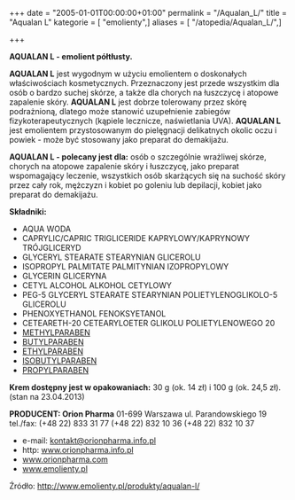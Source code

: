 +++
date = "2005-01-01T00:00:00+01:00"
permalink = "/Aqualan_L/"
title = "Aqualan L"
kategorie = [ "emolienty",]
aliases = [ "/atopedia/Aqualan_L/",]

+++

**AQUALAN L - emolient półtłusty.**

**AQUALAN L** jest wygodnym w użyciu emolientem o doskonałych właściwościach kosmetycznych. Przeznaczony jest przede wszystkim dla osób o bardzo suchej skórze, a także dla chorych na łuszczycę i atopowe zapalenie skóry. **AQUALAN L** jest dobrze tolerowany przez skórę podrażnioną, dlatego może stanowić uzupełnienie zabiegów fizykoterapeutycznych (kąpiele lecznicze, naświetlania UVA). **AQUALAN L** jest emolientem przystosowanym do pielęgnacji delikatnych okolic oczu i powiek - może być stosowany jako preparat do demakijażu.

**AQUALAN L - polecany jest dla:** osób o szczególnie wrażliwej skórze, chorych na atopowe zapalenie skóry i łuszczycę, jako preparat wspomagający leczenie, wszystkich osób skarżących się na suchość skóry przez cały rok, mężczyzn i kobiet po goleniu lub depilacji, kobiet jako preparat do demakijażu.

**Składniki:**

-   AQUA WODA
-   CAPRYLIC/CAPRIC TRIGLICERIDE KAPRYLOWY/KAPRYNOWY TRÓJGLICERYD
-   GLYCERYL STEARATE STEARYNIAN GLICEROLU
-   ISOPROPYL PALMITATE PALMITYNIAN IZOPROPYLOWY
-   GLYCERIN GLICERYNA
-   CETYL ALCOHOL ALKOHOL CETYLOWY
-   PEG-5 GLYCERYL STEARATE STEARYNIAN POLIETYLENOGLIKOLO-5 GLICEROLU
-   PHENOXYETHANOL FENOKSYETANOL
-   CETEARETH-20 CETEARYLOETER GLIKOLU POLIETYLENOWEGO 20
-   [METHYLPARABEN](/atopedia/Metyloparaben)
-   [BUTYLPARABEN](/atopedia/Butyloparaben)
-   [ETHYLPARABEN](/atopedia/Etyloparaben)
-   [ISOBUTYLPARABEN](/atopedia/Izobutyloparaben)
-   [PROPYLPARABEN](/atopedia/Propyloparaben)

**Krem dostępny jest w opakowaniach:** 30 g (ok. 14 zł) i 100 g (ok. 24,5 zł). (stan na 23.04.2013)

**PRODUCENT: Orion Pharma** 01-699 Warszawa ul. Parandowskiego 19 tel./fax: (+48 22) 833 31 77 (+48 22) 832 10 36 (+48 22) 832 10 37



-   e-mail: kontakt@orionpharma.info.pl
-   http: www.orionpharma.info.pl
-   www.orionpharma.com
-   www.emolienty.pl

Źródło: <http://www.emolienty.pl/produkty/aqualan-l/>
